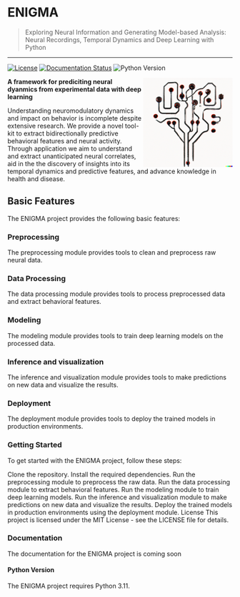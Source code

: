 # ENIGMA 
> Exploring Neural Information and Generating Model-based Analysis: Neural Recordings, Temporal Dynamics and Deep Learning with Python
___
[![License](https://img.shields.io/github/license/Mschaid/dopamine_modeling.svg)](https://github.com/Mschaid/dopamine_modeling)
[![Documentation Status](https://readthedocs.org/projects/dopamine-modeling/badge/?version=latest)](https://dopamine-modeling.readthedocs.io/en/latest/?badge=latest)
![Python Version](https://img.shields.io/badge/python3.11-red.svg)

<img src="images/logo.png" alt="Logo" width="200" align="right"/>

**A framework for prediciting neural dyanmics from experimental data with deep learning**

Understanding neuromodulatory dynamics and impact on behavior is incomplete despite extensive research. We provide a novel tool-kit to extract bidirectionally predictive behavioral features and neural activity. Through application we aim to understand and extract unanticipated neural correlates, aid in the the discovery of insights into its temporal dynamics and predictive features, and advance knowledge in health and disease.

## Basic Features
The ENIGMA project provides the following basic features:

### Preprocessing
The preprocessing module provides tools to clean and preprocess raw neural data.

### Data Processing
The data processing module provides tools to process preprocessed data and extract behavioral features.

### Modeling
The modeling module provides tools to train deep learning models on the processed data.

### Inference and visualization
The inference and visualization module provides tools to make predictions on new data and visualize the results.

### Deployment
The deployment module provides tools to deploy the trained models in production environments.

### Getting Started
To get started with the ENIGMA project, follow these steps:

Clone the repository.
Install the required dependencies.
Run the preprocessing module to preprocess the raw data.
Run the data processing module to extract behavioral features.
Run the modeling module to train deep learning models.
Run the inference and visualization module to make predictions on new data and visualize the results.
Deploy the trained models in production environments using the deployment module.
License
This project is licensed under the MIT License - see the LICENSE file for details.

### Documentation
The documentation for the ENIGMA project is coming soon

#### Python Version
The ENIGMA project requires Python 3.11.